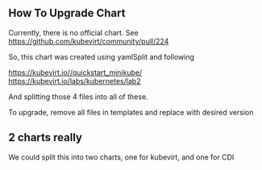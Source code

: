 ## How To Upgrade Chart

Currently, there is no official chart. See https://github.com/kubevirt/community/pull/224

So, this chart was created using yamlSplit and following

https://kubevirt.io//quickstart_minikube/
https://kubevirt.io/labs/kubernetes/lab2

And splitting those 4 files into all of these.

To upgrade, remove all files in templates and replace with desired version

## 2 charts really

We could split this into two charts, one for kubevirt, and one for CDI
